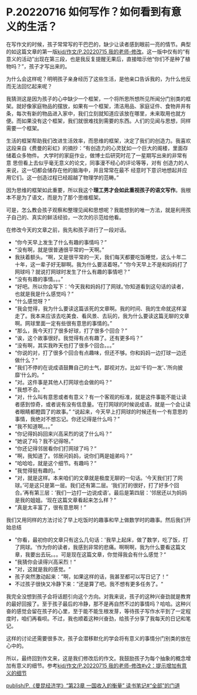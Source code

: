 # P.20220716 如何写作？如何看到有意义的生活？
在写作文的时候，孩子常常写的干巴巴的，缺少让读者感到眼前一亮的情节。典型的如这篇文章的第一版[kid/作文/P.20220715 我的老师-修改](/kid/%E4%BD%9C%E6%96%87/P.20220715%20%E6%88%91%E7%9A%84%E8%80%81%E5%B8%88-%E4%BF%AE%E6%94%B9)。这一版中仅有的“有意义的活动”出现在第三段，也是我反复提醒无果后，直接暗示他“你们不是种了植物吗？”，孩子才写出来的。

为什么会这样呢？明明孩子亲身经历了这些生活，是他亲口告诉我的，为什么他反而无法回忆起来呢？

我猜测这是因为孩子的心中缺少一个框架，一个将所思所想所见所闻分门别类的框架。就好像家庭物品的摆放，如果有一个框架，清洁用品、家庭证件、食物井井有条，每次有新的物品进入家中，我们立刻就知道应该放在哪里，未来取用也就方便。而如果没有这个框架，我们就很难找到需要的东西。人们的见闻与思想，同样需要一个框架。

生活的框架帮助我们改进生活效率，而思维的框架，决定了我们的创造力。我喜欢这段来自《费曼的彩虹》的摘抄：“有创造力的心灵犹如一个巨大的阁楼，里面存储着众多物件。 大学时的家庭作业，做博士后研究时花了一星期写出来的非常有意 思但看上去似乎毫无意义的论文，同事漫不经心的评论等等，对有 创造力的人来说，这一切都会储存在他的脑海中，并且常常在最不 经意时下意识地想起并应用它们。这一创造过程已经超越了物理学的范畴。”

因为思维的框架如此重要，所以我这个**理工男才会如此重视孩子的语文写作**。我根本不是为了语文，而是为了那个思维框架。

可是，怎么教会孩子观察和整理见闻和思想呢？我能想到的唯一方法，就是利用孩子自己的、真实的鲜活经验，一次次的示范给他看。

在修改今天的文章之前，我先和孩子进行了一段对话。
- “你今天早上发生了什么有趣的事情吗？”
- “没有啊，就是很普通很平常的一天啊。”
- 我扶着额头。“啊，又是很平常的一天，我们每天都要吃饭睡觉，这么十年二十年，这一辈子好无聊啊。我为什么要活着呀。” “你今天早上不是和妈妈打了网球吗？就说打网球时发生了什么有趣的事情吧？”
- “没有有趣的事情。。。”
- “好吧。所以你会写下：‘今天我和妈妈打了网球。’你知道看到这句话的读者，也就是我是什么感觉吗？“
- ”什么感觉呀？”
- “我会觉得，我为什么要读这篇该死的文章啊。我的时间、我的生命就这样溜走了。我本来应该去吃美食、看风景、去玩的，我为什么要读这篇无聊的文章啊。网球里面一定有些很有意思的事情的。”
- “那么，我今天打了很多好球，打了很多个回合？”
- “诶，这个故事很好。我觉得有点有趣了。还有更多吗？”
- “没有啊，其实我昨天也打了很多个回合。。。”
- “你说的对，打了很多个回合有点趣味，但还不够。你和妈妈一边打球一边还做什么？“
- ”我们不停的在说成语鼓舞自己的士气，鄙视对方。比如‘千钧一发’、’所向披靡‘什么的。“
- ”对。这件事是其他人打网球也会做的吗？“
- ”我想不会。“
- ”对，什么叫有意思或者有意义？有一个客观的标准，就是这件事能不能让读者感到惊奇，或者说有没有信息量。‘在打网球的时候说成语，就是一个会让读者眼睛都瞪圆了的故事。” “说起来，今天早上打网球的时候还有一个有意思的事情，我绝对不想忘记。你还记得是什么吗？”
- “我不知道啊。。。”
- “你记得妈妈回来兴高采烈的说了什么吗？”
- “她说了吗？我不记得呀。”
- “你还记得邻居看你们打网球了吗？“
- ”啊，我知道了。邻居问妈妈，说你们两是姐弟吗？“
- ”哈哈哈，就是这个细节。有趣吗？“
- ”我觉得挺有趣的。“
- ”对，就是这样。本来咱们的文章就是极度无聊的一句话。‘今天我们打了网球。’可是这只是第一层。我们还有第二层。‘我们打的很好，打了好多个回合。’再有第三层：’我们一边打一边说成语‘。最后是第四层：’邻居还以为妈妈是我的姐姐。‘现在这篇文章看起来怎么样？“
- ”真是太丰富了，很有意思啊！”

我们又用同样的方法讨论了早上吃饭时的趣事和早上做数学时的趣事。然后我们开始总结
- ”你看，最初你的文章只有这么几句话：'我早上起床，做了数学，吃了饭，打了网球。'作为你的读者，我感到非常的悲痛。啊啊啊，我为什么要看这篇文章，我要出去玩。。。可是现在这篇文章，你觉得我会有什么感觉？“
- ”我猜你会读得兴高采烈！“
- ”对，这就是我的感觉。“
- 孩子突然激动起来：”啊，如果这样的话，我甚至都可以写日记了！“
- 不过孩子很快又冷静下来：”还是算了吧。我不想有更多任务了。“

我完全没想到孩子会将话题引向这个方向。对我来说，孩子的这种兴奋劲就是教育的最好回报了。至于孩子最后的冷静，那不是再自然不过的事情吗？哈哈。这种兴奋的感觉会留在孩子的心里，至于能不能生根发芽，等待孩子写作水平到了一定程度时，咱们再看呗。不过，我也顺着这种兴奋劲，给孩子分享了我每天的日记和笔记。

这样的讨论还需要很多次，孩子会潜移默化的学会将有意义的事情分门别类的放在心中的。

所以，最终回到作文来，这是我们修改后的作文。我鼓励孩子为每个抽象的概念增加有意义的细节。参考[kid/作文/P.20220715 我的老师-修改#v2：提示增加有意义的细节](/kid/%E4%BD%9C%E6%96%87/P.20220715%20%E6%88%91%E7%9A%84%E8%80%81%E5%B8%88-%E4%BF%AE%E6%94%B9?id=v2%EF%BC%9A%E6%8F%90%E7%A4%BA%E5%A2%9E%E5%8A%A0%E6%9C%89%E6%84%8F%E4%B9%89%E7%9A%84%E7%BB%86%E8%8A%82)

[publish/P.《曼昆经济学》“第23章 一国收入的衡量” 读书笔记#“全部”的门道](/publish/P.%E3%80%8A%E6%9B%BC%E6%98%86%E7%BB%8F%E6%B5%8E%E5%AD%A6%E3%80%8B%E2%80%9C%E7%AC%AC23%E7%AB%A0%20%E4%B8%80%E5%9B%BD%E6%94%B6%E5%85%A5%E7%9A%84%E8%A1%A1%E9%87%8F%E2%80%9D%20%E8%AF%BB%E4%B9%A6%E7%AC%94%E8%AE%B0?id=%E2%80%9C%E5%85%A8%E9%83%A8%E2%80%9D%E7%9A%84%E9%97%A8%E9%81%93)